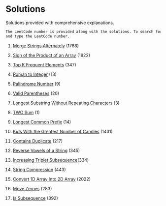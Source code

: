 # Solutions

Solutions provided with comprehensive explanations. 

```diff
The LeetCode number is provided along with the solutions. To search for the required solution, press CTRL+F
and type the LeetCode number.
```
1. [Merge Strings Alternately](https://leetcode.com/problems/merge-strings-alternately/solutions/3582309/topic) (1768)

2. [Sign of the Product of an Array](https://leetcode.com/problems/sign-of-the-product-of-an-array/solutions/3582026/topic/) (1822)

3. [Top K Frequent Elements](https://leetcode.com/problems/top-k-frequent-elements/solutions/3581953/topic/) (347)

4. [Roman to Integer](https://leetcode.com/problems/roman-to-integer/solutions/3581913/topic/) (13)

5. [Palindrome Number](https://leetcode.com/problems/palindrome-number/solutions/3581854/topic/) (9)

6. [Valid Parentheses](https://leetcode.com/problems/valid-parentheses/solutions/3581654/topic/) (20)

7. [Longest Substring Without Repeating Characters](https://leetcode.com/problems/longest-substring-without-repeating-characters/solutions/3580991/topic/) (3)

8. [TWO Sum](https://leetcode.com/problems/two-sum/solutions/3580957/1-two-sum/) (1)

9. [Longest Common Prefix](https://leetcode.com/problems/longest-common-prefix/solutions/3581784/topic/) (14)

10. [Kids With the Greatest Number of Candies](https://leetcode.com/problems/kids-with-the-greatest-number-of-candies/solutions/3586175/topic/) (1431)

11. [Contains Duplicate](https://leetcode.com/problems/contains-duplicate/solutions/3586203/topic/) (217)

12. [Reverse Vowels of a String](https://leetcode.com/problems/reverse-vowels-of-a-string/solutions/3587221/python/) (345)

13. [Increasing Triplet Subsequence](https://leetcode.com/problems/increasing-triplet-subsequence/solutions/3593331/python/)(334)

14. [String Compression](https://leetcode.com/problems/string-compression/solutions/3608823/python/) (443)

15. [ Convert 1D Array Into 2D Array](https://leetcode.com/problems/convert-1d-array-into-2d-array/solutions/3628887/python/) (2022)

16. [Move Zeroes](https://leetcode.com/problems/move-zeroes/solutions/3629460/python/) (283)

17. [Is Subsequence](https://leetcode.com/problems/is-subsequence/solutions/3629520/python/) (392)
<!--
18. [Sum](https)

19. [Prefix](https)

20. [Sum](https)

21. [Prefix](https)

22. [Sum](https)

23. [Prefix](https)

24. [Sum](https)

25. [Prefix](https)

26. [Sum](https)

27. [Prefix](https)

28. [Sum](https)

29. [Prefix](https)


-->
